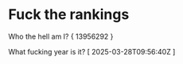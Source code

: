 # Fuck the rankings

Who the hell am I?
{ 13956292 }

What fucking year is it?
[ 2025-03-28T09:56:40Z ]
